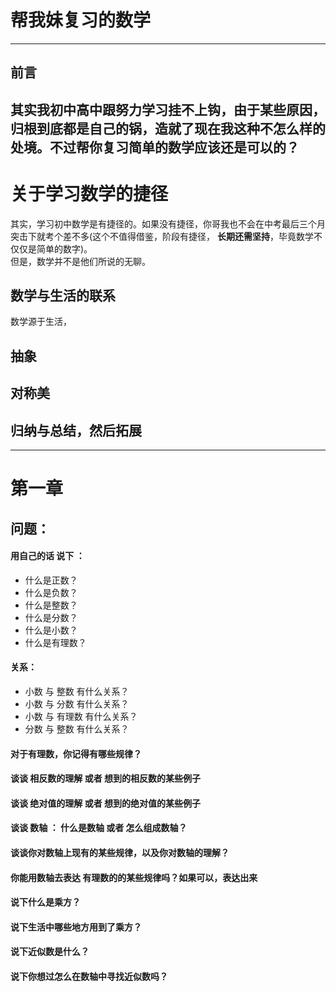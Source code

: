 # 帮我妹复习的数学
---
## 前言
其实我初中高中跟努力学习挂不上钩，由于某些原因，归根到底都是自己的锅，造就了现在我这种不怎么样的处境。不过帮你复习简单的数学应该还是可以的？
---
# 关于学习数学的捷径
其实，学习初中数学是有捷径的。如果没有捷径，你哥我也不会在中考最后三个月突击下就考个差不多(这个不值得借鉴，阶段有捷径， **长期还需坚持**，毕竟数学不仅仅是简单的数字)。  
但是，数学并不是他们所说的无聊。

## 数学与生活的联系
数学源于生活，

## 抽象

## 对称美

## 归纳与总结，然后拓展

---

# 第一章
## 问题：
####  用自己的话 说下 ：
* 什么是正数？
* 什么是负数？
* 什么是整数？
* 什么是分数？
* 什么是小数？
* 什么是有理数？

#### 关系：
* 小数 与 整数 有什么关系？
* 小数 与 分数 有什么关系？
* 小数 与 有理数 有什么关系？
* 分数 与 整数 有什么关系？

#### 对于有理数，你记得有哪些规律？

#### 谈谈 相反数的理解 或者 想到的相反数的某些例子

#### 谈谈 绝对值的理解 或者 想到的绝对值的某些例子

#### 谈谈 数轴 ： 什么是数轴 或者 怎么组成数轴？

#### 谈谈你对数轴上现有的某些规律，以及你对数轴的理解？

#### 你能用数轴去表达 有理数的的某些规律吗？如果可以，表达出来

#### 说下什么是乘方？
#### 说下生活中哪些地方用到了乘方？
#### 说下近似数是什么？
#### 说下你想过怎么在数轴中寻找近似数吗？

